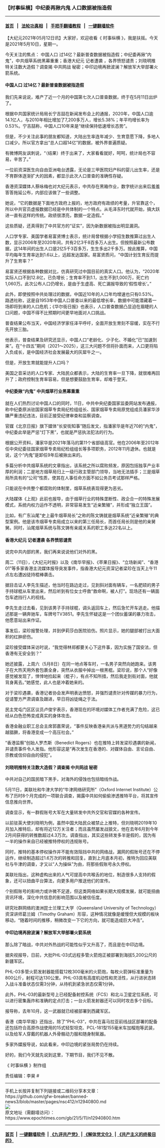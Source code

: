 ### 【时事纵横】中纪委再揪内鬼 人口数据被指造假
------------------------

#### [首页](https://github.com/gfw-breaker/banned-news3/blob/master/README.md) &nbsp;&nbsp;|&nbsp;&nbsp; [法轮功真相](https://github.com/begood0513/basic/blob/master/README.md)  &nbsp;&nbsp;|&nbsp;&nbsp; [手把手翻墙教程](https://github.com/gfw-breaker/guides/wiki)  &nbsp;&nbsp;|&nbsp;&nbsp; [一键翻墙软件](https://github.com/gfw-breaker/nogfw/blob/master/README.md)  



<div><p>
 【大纪元2021年05月12日讯】大家好，欢迎收看《
 <ok href="https://www.epochtimes.com/gb/tag/%E6%97%B6%E4%BA%8B%E7%BA%B5%E6%A8%AA.html">
  时事纵横
 </ok>
 》，我是扶摇。今天是2021年5月10日，星期一。
</p>
<p>
 今天关注的焦点：
 <ok href="https://www.epochtimes.com/gb/tag/%E4%B8%AD%E5%9B%BD%E4%BA%BA%E5%8F%A3.html">
  中国人口
 </ok>
 过14亿？最新普查数据被指造假；中纪委再揪“内鬼”，中共烟草系统黑幕重重；香港大纪元
 <ok href="https://www.epochtimes.com/gb/tag/%E8%AE%B0%E8%80%85%E9%81%AD%E8%A2%AD.html">
  记者遭袭
 </ok>
 ，各界愤怒谴责；刘晓明推特关注数大造假？调查揭
 <ok href="https://www.epochtimes.com/gb/tag/%E4%B8%AD%E5%85%B1%E7%BD%91%E6%88%98.html">
  中共网战
 </ok>
 秘密；中印边境再掀波澜？解放军大举部署火箭系统。
</p>
<h4>
 <ok href="https://www.epochtimes.com/gb/tag/%E4%B8%AD%E5%9B%BD%E4%BA%BA%E5%8F%A3.html">
  中国人口
 </ok>
 过14亿？最新普查数据被指造假
</h4>
<p>
 我们先来说说，难产了近一个月的中国第七次人口普查数据，终于在5月11日出炉了。
</p>
<p>
 根据中共国家统计局局长宁吉喆在新闻发布会上的通报，2020年，中国人口逾14.1亿人，与2010年相比增加了7,200多万人，增长5.38%；年平均增长率为0.53%。宁吉喆称，中国人口10年来是“继续保持低速增长态势”。
</p>
<p>
 但是，不少关注此事的朋友都知道，大陆出生率连年减少、生育意愿下降，多地人口减少。所以官方拿出“总人口超14亿”的数据，被外界普遍质疑。
</p>
<p>
 有微博网友讽刺说，“（结果）终于出来了，大家看看就好，呵呵，统计局也不容易，辛苦了。”
</p>
<p>
 一位前资深医生向自由亚洲电台透露，无论是三甲医院妇产科的婴儿出生率，还是不育群体逐渐扩大的因素，都显示此次人口普查的准确性存疑。
</p>
<p>
 香港资深媒体人蔡咏梅也对大纪元表示，中共存在黑箱作业，数字统计出来后羞羞答答拖延公布，内部应该做了一些调整。
</p>
<p>
 她说，“它的数据是下面地方政府上报的，地方政府有政绩的考量，升官靠这个，所以中共官员虚报数据已经是中共体制的一个特点。从毛泽东时代就开始，搞大跃进一直有这样的传统。政绩很漂亮，数据一定造假。”
</p>
<p>
 这些质疑，还真得到了中共官方的“证实”，因为新数据被指出明显漏洞。
</p>
<p>
 人口学专家、美国学者易富贤博士表示，统计局曾根据小学招生数推算过出生人数，显示2006年至2020年间，共有2亿3千8百多万人出生。但按照最新公布数据，这14年间的出生人口是2亿5千3百多万，生生多出2千多万。按此推算，中国平均每年生育率达到1.6以上，远超发达国家。易富贤质问，“中国计划生育反而提升了生育率？”
</p>
<p>
 易富贤还根据各种数据对比，仿真研究过中国目前的真实人口。他认为，“2020年实际人口不到12.8亿，已负增长；生育率不到1.1，出生不到1,000万，死亡约1,060万。此次公布人口仍增长，是由于生虚高、死亡漏报导致的‘假性增长’。”
</p>
<p>
 此外，即使按照中共处理过的数据，中国近10年的人口年均增速也只有0.53%。路透社称，这是自1953年中国人口普查以来的最低增长率，数据中可能潜藏着一场即将到来的人口危机；《华尔街日报》也表示，人口普查数据凸显迫在眉睫的人口问题，中国不得不比预期时间更早地面对人口挑战。
</p>
<p>
 普查结果公布当天，中国经济学家任泽平呼吁，全面开放生育刻不容缓，实在不行先开放三胎。
</p>
<p>
 他表示，普查结果及研究还显示，中国人口“老龄化、少子化、不婚化”已“加速到来”。在“十四五”期间（2021～2025），这三大问题不但将扑面而来，人口更将陷入负成长，是中国经济社会发展最大的灰犀牛之一。
</p>
<p>
 但是，开放生育就能提升人口吗？
</p>
<p>
 美国之音采访的人口专家、大陆民众都表示，大陆的生育率一旦下降，就很难再回升了；政府控制生育率容易，但是想要鼓励生育率，却难于登天。
</p>
<h4>
 中纪委揪“内鬼” 中共烟草行业黑幕重重
</h4>
<p>
 就在人们热烈讨论中国人口的同时，11日，中共中央纪委国家监委网站发布通报，称中纪委原派驻国家烟草专卖局纪检组组长、国家烟草专卖局原党组成员潘家华涉嫌严重违纪违法，目前正接受纪律审查和监察调查。
</p>
<p>
 官媒《北京日报》旗下媒体“长安街知事”随后发文，指潘家华是年近70的“内鬼”，中纪委此举是严惩“灯下黑”，也就是严惩执法犯法的行为。
</p>
<p>
 根据公开资料，潘家华是2021年落马的第11个省部级高官。他在2006年至2012年任中央纪委驻国家烟草专卖局纪检组组长等多项职务，2012年11月退休。也就是说，这个“内鬼”是卸任9年后被揪出来的。
</p>
<p>
 多篇分析中共烟草系统的文章指出，该系统之所以腐败频发，原因包括独享产业丰厚的利润；二是地方烟草局归上一级行政主管部门领导，当地无法插手；三是烟草局所具有的“公司”性质，使其在人事任命方面不如公务员考试那样严格。
</p>
<p>
 只能说在中共整个都腐败的体制里，烟草系统表现得更为恶劣。
</p>
<p>
 大陆媒体《上观》此前也报导，由于烟草行业的特殊垄断性、政企合一的特殊发展模式，系统内权力运作不透明，非常容易发生“近亲繁殖”，并形成“独立王国”。
</p>
<p>
 比如，有广东汕尾“史上最牛烟草局长”之称的陈文铸就是烟草系统“近亲繁殖”的典型案例。他是该市烟草专卖局成立以来的第三任局长，而首任局长则是他的亲舅舅。同时，汕尾烟草系统与陈文铸有亲戚关系的职工多达22名以上。
</p>
<h4>
 香港大纪元
 <ok href="https://www.epochtimes.com/gb/tag/%E8%AE%B0%E8%80%85%E9%81%AD%E8%A2%AD.html">
  记者遭袭
 </ok>
 各界愤怒谴责
</h4>
<p>
 说完中共内部的黑，我们再来说说他们对外的黑。
</p>
<p>
 周二（11日），《大纪元时报》以及《南华早报》、《苹果日报》、“立场新闻”、“香港01”等多家香港主流媒体报导突发事件，指香港大纪元资深记者梁珍在当天上午11点左右遭凶徒持棍棒袭击。
</p>
<p>
 据目击证人李先生描述，他当时在路边走过，见到斜对面有辆车，一名肥硕的男子手持球棍从车里出来，然后听到有位女士呼救“救命啊，被人打”。现场还有一辆面包车遮挡行人的视线。
</p>
<p>
 李先生走过去看，见到该男子手持球棍，调头返回车上，然后急忙开车逃走。他描述那是一辆奔驰车，车牌号TV3851。李先生怀疑这是一个团伙蓄谋的暴力攻击，他愿意站出来作证。
</p>
<p>
 事发后，梁珍报警处理，并到伊莉莎白医院验伤。照片显示，她的腿部被打出大面积的红肿瘀伤。
</p>
<p>
 梁珍接受媒体采访时说，“我觉得林郑都要关心下这件事，因为实施了国安法，但香港有无安全到？”
</p>
<p>
 她还披露，上周六（5月8日）在同一地点等车时，一名男子突然向她跑来。该男子在大热天用外套包裹全身，突然从衣服中掉出一根黑棍。梁珍说，那个人“好像感觉被发现了，悻悻地捡起来（棍子），有点不知所措，然后我走到街对面，他就背身离去。”她感觉，此人也是冲着她来的。
</p>
<p>
 对于梁珍遇袭，香港记者协会发声明表达愤怒，并强烈谴责针对传媒的暴力行为，促请警方严肃调查及跟进，早日将凶徒绳之于法。
</p>
<p>
 民主党屯门区区议员卢俊宇表示，香港现在的环境对媒体工作者充满了危险，这已经从白色恐怖变成真实的身体攻击。
</p>
<p>
 香港金融业职工总会主席郭嘉荣说，“事件反映香港亲共派与黑道势力的勾结越来越猖獗，将香港变成一个高压社会。”
</p>
<p>
 “香港监察”创始人罗杰斯（Benedict Rogers）也在推特上转发梁珍遇袭的新闻，并谴责事件令人发指。他形容这是“再次发生在香港的、对媒体自由、言论自由、宗教或信仰自由的侵犯”。
</p>
<h4>
 刘晓明推特关注数大造假？调查揭
 <ok href="https://www.epochtimes.com/gb/tag/%E4%B8%AD%E5%85%B1%E7%BD%91%E6%88%98.html">
  中共网战
 </ok>
 秘密
</h4>
<p>
 中共对自己的国民暗下黑手，对海外的侵蚀也包括暗线作战。
</p>
<p>
 5月11日，美联社和牛津大学的“牛津网络研究所”（Oxford Internet Institute）公布了历时8个月完成的一项联合调查，揭露中共如何偷偷渗透推特平台，将其宣传信息推向世界。
</p>
<p>
 调查显示，有一群假账号大军在大量转发中共外交官和官媒的各种宣传。
</p>
<p>
 以前驻英大使刘晓明为例，虽然中国大陆民众被禁止上推特，但刘晓明2019年10月加入推特后，却有将近12万关注者；而且虽然屡发战狼文，他在去年6月到今年2月间获得的转推数超过4.3万次。调查指出，其实这些转发多半是假的，因为有一半的操作来自已经被推特停权的违规账号。
</p>
<p>
 同时，推特的基本停权操作并不能有效阻挡中共的网络战，漏网的假账号还在不停运作，继续制造超过1.6万次的转推和回复。直到上月底本月初，推特为回应美联社与牛津的调查，才又以“人为操纵”为由，将那些假账号永久停权。
</p>
<p>
 美联社指出，这种虚构出来的人气可提高中共喉舌的地位，制造很多人支持的假象，还可以扭曲平台算法，向更多用户推送他们的宣传。
</p>
<p>
 个别假账号的影响力或许微不足道，但这类网络如果长期大规模发展，就可能扭曲资讯环境，深化中共信息的影响范围以及被信任度。
</p>
<p>
 研究社群网络的澳洲昆士兰理工大学（Queensland University of Technology）资深讲师葛兰姆（Timothy Graham）形容，这种情况就像是缓慢但大规模的板块移动，“随着时间的推移，稍微改变一下它的方向，就可能造成巨大冲击”。
</p>
<h4>
 中印边境再掀波澜？解放军大举部署火箭系统
</h4>
<p>
 那么除了暗战，中共对外热战的可能性似乎又升高了，而且是在中印边境。
</p>
<p>
 据央视报导，日前，大批PHL-03式远程多管火箭炮正被部署到海拔5,200公尺的新疆军区。
</p>
<p>
 PHL-03多管火箭发射器能搭载12枚300毫米的火箭炮，每枚火箭弹标准重量为800公斤，射程可达130公里。PHL-03具有高度机动性和灵活性，从行进状态转入战斗准备状态仅需3分钟，从待机到紧急状态仅需1分钟。
</p>
<p>
 此外，PHL-03的最新型号上已经配备射控系统（FCS）和北斗卫星定位系统，可以进行密集轰炸和准确的定点打击；一台火箭发射器还可以同时攻击多个目标。
</p>
<p>
 报导称，去年10月，这一武器就已经被部署到西藏军区。
</p>
<p>
 香港《南华早报》还指出，除了“PHL-03”，中共在喜马拉亚前线战区部署的配备还包括符合高原作战使用的15式轻型坦克、PCL-181型155毫米车加榴炮等武装，以及给军人穿戴的机器人外骨骼动力服和随身制氧器。
</p>
<p>
 多家外媒报导说，如此看来，中印边境的紧张局势仍在持续。
</p>
<p>
 好的，我们今天就先说到这里，下期节目，我们不见不散。
</p>
<p>
 《
 <ok href="https://www.epochtimes.com/gb/tag/%E6%97%B6%E4%BA%8B%E7%BA%B5%E6%A8%AA.html">
  时事纵横
 </ok>
 》制作组
</p>
<p>
 责任编辑：李昊 #
</p>
</div>
<hr/>
手机上长按并复制下列链接或二维码分享本文章：<br/>
https://github.com/gfw-breaker/banned-news3/blob/master/pages/nsc412/n12940800.md <br/>
<a href='https://github.com/gfw-breaker/banned-news3/blob/master/pages/nsc412/n12940800.md'><img src='https://github.com/gfw-breaker/banned-news3/blob/master/pages/nsc412/n12940800.md.png'/></a> <br/>
原文地址（需翻墙访问）：https://www.epochtimes.com/gb/21/5/11/n12940800.htm


------------------------
#### [首页](https://github.com/gfw-breaker/banned-news3/blob/master/README.md) &nbsp;|&nbsp; [一键翻墙软件](https://github.com/gfw-breaker/nogfw/blob/master/README.md) &nbsp;| [《九评共产党》](https://github.com/gfw-breaker/9ping.md/blob/master/README.md#九评之一评共产党是什么) | [《解体党文化》](https://github.com/gfw-breaker/jtdwh.md/blob/master/README.md) | [《共产主义的终极目的》](https://github.com/gfw-breaker/gczydzjmd.md/blob/master/README.md)


<img src='http://gfw-breaker.win/banned-news3/pages/nsc412/n12940800.md' width='0px' height='0px'/>